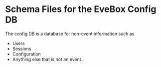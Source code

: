 # Schema Files for the EveBox Config DB

The config DB is a database for non-event information such as
- Users
- Sessions
- Configuration
- Anything else that is not an event.
